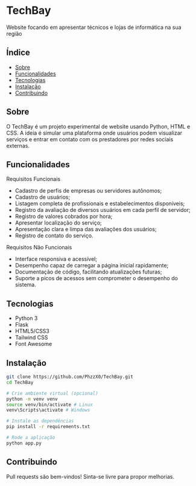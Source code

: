 # TechBay
Website focando em apresentar técnicos e lojas de informática na sua região

## Índice
- [Sobre](#sobre)
- [Funcionalidades](#funcionalidades)
- [Tecnologias](#tecnologias)
- [Instalação](#instalação)
- [Contribuindo](#contribuindo)

## Sobre
O TechBay é um projeto experimental de website usando Python, HTML e CSS. A ideia é simular uma plataforma onde usuários podem visualizar serviços e entrar em contato com os prestadores por redes sociais externas.

## Funcionalidades
Requisitos Funcionais
- Cadastro de perfis de empresas ou servidores autônomos;
- Cadastro de usuários;
- Listagem completa de profissionais e estabelecimentos disponíveis;
- Registro da avaliação de diversos usuários em cada perfil de servidor;
- Registro de valores cobrados por hora;
- Apresentar localização do serviço;
- Apresentação clara e limpa das avaliações dos usuários;
- Registro de contato do serviço.

Requisitos Não Funcionais
- Interface responsiva e acessível;
- Desempenho capaz de carregar a página inicial rapidamente;
- Documentação de código, facilitando atualizações futuras;
- Suporte a picos de acessos sem comprometer o desempenho do sistema.

## Tecnologias
- Python 3
- Flask
- HTML5/CSS3
- Tailwind CSS
- Font Awesome

## Instalação

```bash
git clone https://github.com/PhzzX0/TechBay.git
cd TechBay

# Crie ambiente virtual (opcional)
python -m venv venv
source venv/bin/activate # Linux
venv\Scripts\activate # Windows

# Instale as dependências
pip install -r requirements.txt

# Rode a aplicação
python app.py
```
## Contribuindo
Pull requests são bem-vindos! Sinta-se livre para propor melhorias.

